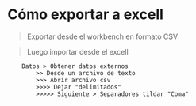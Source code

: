 # Cómo exportar a excell

> Exportar desde el workbench en formato CSV

> Luego importar desde el excell
 
        Datos > Obtener datos externos 
            >> Desde un archivo de texto 
            >>> Abrir archivo csv 
            >>>> Dejar "delimitados" 
            >>>>> Siguiente > Separadores tildar "Coma"